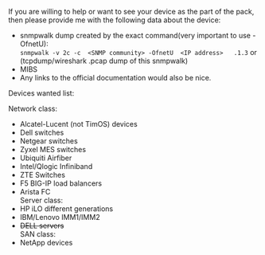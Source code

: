 If you are willing to help or want to see your device as the part of the pack, then please provide me with the following data about the device:

- snmpwalk dump created by the exact command(very important to use -OfnetU):  
`snmpwalk -v 2c -c  <SNMP community> -OfnetU  <IP address>   .1.3`
or (tcpdump/wireshark .pcap dump of this snmpwalk)
- MIBS
- Any links to the official documentation would also be nice.

Devices wanted list:  

Network class:  
-	Alcatel-Lucent (not TimOS) devices  
- Dell switches  
-	Netgear switches  
-	Zyxel MES switches  
-	Ubiquiti Airfiber  
- Intel/Qlogic Infiniband  
-	ZTE Switches  
-	F5 BIG-IP load balancers  
- Arista FC  
Server class:  
- HP iLO different generations  
- IBM/Lenovo IMM1/IMM2  
- ~~DELL servers~~  
SAN class:  
- NetApp devices  
